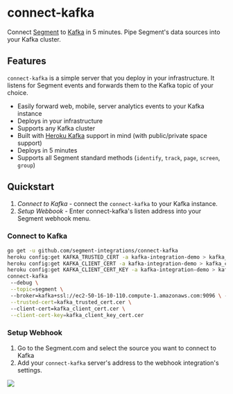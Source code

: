 # connect-kafka

Connect [Segment](https://segment.com/) to [Kafka](http://kafka.apache.org/) in 5 minutes. Pipe Segment's data sources into your Kafka cluster.

## Features
`connect-kafka` is a simple server that you deploy in your infrastructure. It listens for Segment events and forwards them to the Kafka topic of your choice.

- Easily forward web, mobile, server analytics events to your Kafka instance
- Deploys in your infrastructure
- Supports any Kafka cluster 
- Built with [Heroku Kafka](https://www.heroku.com/kafka) support in mind (with public/private space support)
- Deploys in 5 minutes
- Supports all Segment standard methods (`identify`, `track`, `page`, `screen`, `group`)

## Quickstart

1. *Connect to Kafka* - connect the `connect-kafka` to your Kafka instance.
2. *Setup Webbook* - Enter connect-kafka's listen address into your Segment webhook menu.

### Connect to Kafka

```bash
go get -u github.com/segment-integrations/connect-kafka
heroku config:get KAFKA_TRUSTED_CERT -a kafka-integration-demo > kafka_trusted_cert.cer
heroku config:get KAFKA_CLIENT_CERT -a kafka-integration-demo > kafka_client_cert.cer
heroku config:get KAFKA_CLIENT_CERT_KEY -a kafka-integration-demo > kafka_client_key_cert.cer
connect-kafka 
 --debug \
 --topic=segment \ 
 --broker=kafka+ssl://ec2-50-16-10-110.compute-1.amazonaws.com:9096 \ --broker=kafka+ssl://ec2-52-7-67-181.compute-1.amazonaws.com:9096 \ --broker=kafka+ssl://ec2-23-25-240-35.compute-1.amazonaws.com:9096 \
 --trusted-cert=kafka_trusted_cert.cer \ 
 --client-cert=kafka_client_cert.cer \
 --client-cert-key=kafka_client_key_cert.cer
```

### Setup Webhook

1. Go to the Segment.com and select the source you want to connect to Kafka
2. Add your `connect-kafka` server's address to the webhook integration's settings.

![](http://g.recordit.co/XcyIz2fqJv.gif)
